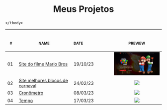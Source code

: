 <h1 align="center">
    Meus Projetos
</h1>

<table> 
<thead>
        <tr>
            <th align="center">
                <img width="30" height="1"> 
                <p>
                    <small>#</small>
                </p>
            </th>  
            <!--  linha 2 ---------------------------------------- -->
            <th align="center">
                <img width="300" height="1"> 
                <p> 
                    <small>
                        NAME
                    </small>
                </p>
            </th>
            <th align="left">
                <img width="200" height="1">
                <p align="left"> 
                    <small>
                     DATE
                    </small>
                </p>
            </th>
            <th align="center">
                <img width="100" height="1">
                <p align="center"> 
                    <small>
                    PREVIEW
                    </small>
                </p>
            </th>
        </tr>
    </thead>
<!-- --------------linha 2----------------------------------------- -->
    <tbody>
        <tr>
            <td>01</td>
            <td><a href="Mario-Bros">Site do filme Mario Bros</a></td>
            <td>19/10/23</td>
            <td align="center">
            <a href="Mario-Bros"><img width="300px" src="Mario-Bros/.github/preview.png" /></a></td>
        </tr>
        <tr>
            <td>02</td>
            <td><a href="Carnaval">Site melhores blocos de carnaval</a></td>
            <td>24/02/23</td>
            <td align="center"><a href="Carnaval"><img width="300px" src="Carnaval/.github/preview.jpg" /></a></td>
        </tr>
        <tr>
            <td>03</td>
            <td><a href="cronometro">Cronômetro</a></td>
            <td>08/03/23</td>
            <td align="center"><a href="cronometro"><img width="300px" src="cronometro/.github/preview.png" /></a></td>
        </tr>
        <tr>
            <td>04</td>
            <td><a href="Tempo">Tempo</a></td>
            <td>17/03/23</td>
            <td align="center"><a href="Tempo"><img width="300px" src="Tempo/.github/preview.png" /></a></td>
        </tr>
       
    </tbody>

</table>